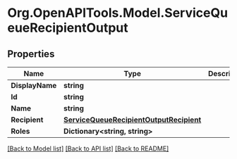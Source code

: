 # Org.OpenAPITools.Model.ServiceQueueRecipientOutput

## Properties

Name | Type | Description | Notes
------------ | ------------- | ------------- | -------------
**DisplayName** | **string** |  | [optional] 
**Id** | **string** |  | [optional] 
**Name** | **string** |  | [optional] 
**Recipient** | [**ServiceQueueRecipientOutputRecipient**](ServiceQueueRecipientOutputRecipient.md) |  | [optional] 
**Roles** | **Dictionary&lt;string, string&gt;** |  | [optional] 

[[Back to Model list]](../README.md#documentation-for-models) [[Back to API list]](../README.md#documentation-for-api-endpoints) [[Back to README]](../README.md)

